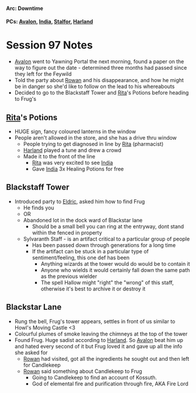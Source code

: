 #### Arc: Downtime
#### PCs: [Avalon](PCs/Current/Avalon.md), [India](PCs/Current/India.md), [Stalfor](PCs/Current/Stalfor.md), [Harland](PCs/Current/Harland.md)

# Session 97 Notes
- [Avalon](PCs/Current/Avalon.md) went to Yawning Portal the next morning, found a paper on the way to figure out the date - determined three months had passed since they left for the Feywild
- Told the party about [Rowan](Rowan.md) and his disappearance, and how he might be in danger so she'd like to follow on the lead to his whereabouts
- Decided to go to the Blackstaff Tower and [Rita](NPCs/Living/Rita)'s Potions before heading to Frug's

## [Rita](NPCs/Living/Rita)'s Potions
- HUGE sign, fancy coloured lanterns in the window
- People aren't allowed in the store, and she has a drive thru window
	- People trying to get diagnosed in line by [Rita](NPCs/Living/Rita) (pharmacist)
	- [Harland](PCs/Current/Harland.md) played a tune and drew a crowd
	- Made it to the front of the line 
		- [Rita](NPCs/Living/Rita) was very excited to see [India](PCs/Current/India.md)
		- Gave [India](PCs/Current/India.md) 3x Healing Potions for free

## Blackstaff Tower
- Introduced party to [Eldric](Eldric.md), asked him how to find Frug
	- He finds you
	- OR
	- Abandoned lot in the dock ward of Blackstar lane
		- Should be a small bell you can ring at the entryway, dont stand within the fenced in property
	- Sylvaranth Staff - is an artifact critical to a particular group of people
		- Has been passed down through generations for a long time
		- If the artifact can be stuck in a particular type of sentiment/feeling, this one def has been
			- Anything wizards at the tower would do would be to contain it
			- Anyone who wields it would certainly fall down the same path as the previous wielder
			- The spell Hallow might "right" the "wrong" of this staff, otherwise it's best to archive it or destroy it

## Blackstar Lane
- Rung the bell, Frug's tower appears, settles in front of us similar to Howl's Moving Castle <3
- Colourful plumes of smoke leaving the chimneys at the top of the tower
- Found Frug. Huge sadist according to [Harland](PCs/Current/Harland.md). So [Avalon](PCs/Current/Avalon.md) beat him up and hated every second of it but Frug loved it and gave up all the info she asked for
	- [Rowan](Rowan.md) had visited, got all the ingredients he sought out and then left for Candlekeep
	- [Rowan](Rowan.md) said something about Candlekeep to Frug
		- Going to Candlekeep to find an account of Kossuth.
		- God of elemental fire and purification through fire, AKA Fire Lord